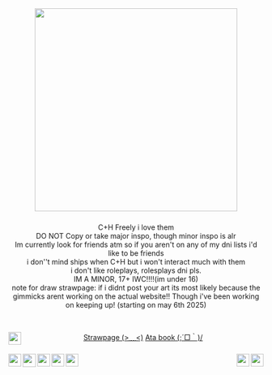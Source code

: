 
<div align="center">
  <img height="400" src="https://img.playbook.com/56ZKMXgsWqcuUIGciqpv0phInUF04XdJZZoP7L12ZYc/Z3M6Ly9wbGF5Ym9v/ay1hc3NldHMtcHVi/bGljLzIyZTVmN2Ix/LTUyYTItNDk2OS1h/MzM0LTNiOTIzZTcy/ZTU1Mw"  />
</div>

###


<p align="center">C+H Freely i love them<br>DO NOT Copy or take major inspo, though minor inspo is alr<br>Im currently look for friends atm so if you aren't on any of my dni lists i'd like to be friends<br>i don''t mind ships when C+H but i won't interact much with them<br>i don't like roleplays, rolesplays dni pls.<br>IM A MINOR, 17+ IWC!!!!(im under 16)<br>note for draw strawpage: if i didnt post your art its most likely because the gimmicks arent working on the actual website!! Though i've been working on keeping up! (starting on may 6th 2025)
</p><br>
<div align="center">



<p align="center"><a href="https://morgio.straw.page/">Strawpage (>﹏<)</a>
    <a href="https://morgio.atabook.org/">Ata book (;´□｀)/</a>

  <img align="left" height="25" src="https://plasticdino.net/blinkie/typoqueen.gif"  />

###

<img align="left" height="25" src="https://64.media.tumblr.com/25e2605619d8e5fe9574b4a8a698bd74/824a8a7fc9ad8c54-f2/s250x400/14c883e4ba64ba97472e0a0a44d283b9b4c666fe.gifv"  />

###

<img align="left" height="26" src="https://64.media.tumblr.com/44c01d8be819f3a9881aa4ba3a71f6c0/17f7cb44a44c0433-57/s250x400/9638e4fcc21d12980a7ae7a7df15d87b4b88ceae.gifv"  />

###

<img align="left" height="25" src="https://64.media.tumblr.com/e0a0e011485fa2f9227ebb9c29a72069/01ed5a9e1ad93e26-d0/s250x400/fb555a82a94dc0cd7765e34e68de3f15d5605fc5.gifv"  />

###

<img align="right" height="25" src="https://64.media.tumblr.com/74aa3ce6b815fa926bdba8ad695407f8/4847cff950329dce-fb/s250x400/03e8114c5b005e31331be1e37b2e8b11f27af60e.gifv"  />

###

<img align="left" height="25" src="https://64.media.tumblr.com/c09f8a60653cb14fc79a0ae5ca9b489c/26d6539201c78072-68/s250x400/3bdd2b83520657d37b44d4a1a71e8af481a8a2a0.gifv"  />

###

<img align="left" height="25" src="https://64.media.tumblr.com/7084b279e8ccdd5f134e06f27032a78b/e2ade10ba0d12280-05/s250x400/59060fa7f6074b7611dfca9e8cef3e5bae3afb26.gifv"  />

###

<img align="right" height="25" src="https://64.media.tumblr.com/ffc32fe8ffe08909969b407106b7a555/858fba5bea03910f-f2/s250x400/1a3f53198b78518539baf63a2bfcbc4ce6a61d43.gifv"  />

###

